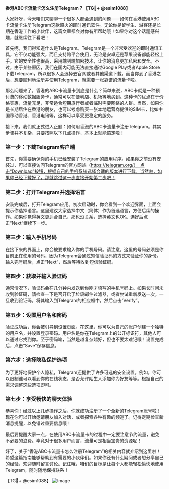 **香港ABC卡流量卡怎么注册Telegram？【TG💪+ @esim1088】**

大家好呀，今天咱们来聊聊一个很多人都会遇到的问题——如何在香港使用ABC卡流量卡注册Telegram这款超火的即时通讯软件。无论你是留学生、游客还是长期在香港工作的小伙伴，这篇文章都会对你有所帮助哦！如果你对这个话题感兴趣，就继续往下看吧！

首先呢，我们得知道什么是Telegram。Telegram是一个非常受欢迎的即时通讯工具，它不仅功能强大，而且支持跨平台使用，无论是安卓还是苹果设备都能轻松上手。它的安全性也很高，采用端到端加密技术，让你的消息更加私密和安全。不过，由于某些原因，我们在国内可能无法直接通过Google Play或者Apple Store下载Telegram，所以很多人会选择去官网或者其他渠道下载。而当你到了香港之后，想要顺利地注册并使用Telegram，就需要一张靠谱的流量卡啦。

那么问题来了，香港的ABC卡流量卡到底是什么？简单来说，ABC卡就是一种预付费的移动数据服务卡，通常可以在便利店、机场等地买到。这种卡的优点在于价格实惠，流量充足，非常适合短期旅行者或者临时需要网络的人群。当然，如果你是长期居住在香港的朋友，也可以考虑购买一张本地运营商提供的SIM卡，比如中国移动香港、香港电讯等，这样可以享受更稳定的服务。

接下来，我们就正式进入正题：如何用香港的ABC卡流量卡注册Telegram。其实步骤并不复杂，只要按照以下几点操作，基本上就能搞定啦！

### 第一步：下载Telegram客户端

首先，你需要确保你的手机已经安装了Telegram的应用程序。如果你之前没有安装过，可以直接访问Telegram的官方网站（https://telegram.org/），点击“Download”按钮，根据自己的手机系统选择合适的版本进行下载。当然啦，如果你已经下载好了，那就跳过这一步直接开始第二步吧！

### 第二步：打开Telegram并选择语言

安装完成后，打开Telegram应用。初次启动时，你会看到一个欢迎界面，上面会提示你选择语言。这里建议大家选择中文（简体）作为首选语言，方便后续的操作。如果你觉得英文更适合自己，那也没关系，选择英文也OK。选好后点击“Next”继续下一步。

### 第三步：输入手机号码

在接下来的界面上，你会被要求输入你的手机号码。请注意，这里的号码必须是你目前正在使用的号码，因为Telegram会通过短信验证码的方式来验证你的身份。输入完号码后，点击“Next”，然后等待收到短信验证码。

### 第四步：获取并输入验证码

通常情况下，验证码会在几分钟内发送到你刚才填写的手机号码上。如果长时间未收到验证码，请检查一下是否开启了垃圾邮件过滤器，或者尝试重新发送一次。一旦收到验证码，将其输入到Telegram的相应框中，然后点击“Verify”。

### 第五步：设置用户名和密码

验证成功后，你会被引导到设置页面。在这里，你可以为自己的账户创建一个独特的用户名，并设置登录密码。用户名是你在Telegram上的公开标识符，其他人可以通过它找到你。至于密码嘛，当然是越复杂越好，但也不要太难记哦！设置完成后，点击“Save”保存信息。

### 第六步：选择隐私保护选项

为了更好地保护个人隐私，Telegram还提供了许多可选的安全设置。例如，你可以限制谁可以看到你的在线状态，是否允许陌生人添加你为好友等等。根据自己的需求调整这些选项即可。

### 第七步：享受畅快的聊天体验

恭喜你！经过以上几步操作之后，你就成功注册了一个全新的Telegram账号啦！现在你可以开始邀请朋友加入对话，或者探索各种有趣的频道了。记得定期检查新消息提醒，以免错过重要信息哦！

最后要提醒大家一点，在使用ABC卡流量卡的过程中一定要注意节约流量，避免不必要的浪费。毕竟对于很多用户而言，流量可是相当宝贵的资源呢！

好了，关于“香港ABC卡流量卡怎么注册Telegram”的相关内容就介绍到这里啦！希望这篇指南能够帮助到有需要的小伙伴们。如果你还有什么疑问或者想分享自己的经验，欢迎随时留言讨论。记住哦，咱们的目标是让每个人都能轻松愉快地使用Telegram，随时随地保持联系！

【TG💪+ @esim1088】
![Image](https://i.postimg.cc/4NQfJmqS/Snipaste-2025-05-13-00-14-12.png)
